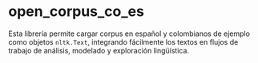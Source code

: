 # open_corpus_co_es
Esta librería permite cargar corpus en español y colombianos de ejemplo como objetos `nltk.Text`, integrando fácilmente los textos en flujos de trabajo de análisis, modelado y exploración lingüística.

